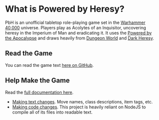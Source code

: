 # What is Powered by Heresy?
PbH is an unofficial tabletop role-playing game set in the [Warhammer 40,000](https://en.wikipedia.org/wiki/Warhammer_40,000) universe. Players play as Acolytes of an Inquisitor, uncovering heresy in the Imperium of Man and eradicating it. It uses the [Powered by the Apocalypse](https://en.wikipedia.org/wiki/Powered_by_the_Apocalypse) and draws heavily from [Dungeon World](http://dungeon-world.com) and [Dark Heresy](https://en.wikipedia.org/wiki/Dark_Heresy_(role-playing_game)).

## Read the Game
You can read the game text [here on GitHub](https://github.com/Vindexus/PoweredByHeresy/tree/master/game/github).

## Help Make the Game
Read the [full documentation here](https://vindexus.github.io/PoweredByHeresy/).

 - [Making text changes](https://vindexus.github.io/PoweredByHeresy/#making-small-changes). Move names, class descriptions, item tags, etc.
 - [Making code changes](https://vindexus.github.io/PoweredByHeresy/#making-code-changes). This project is heavily reliant on NodeJS to compile all of its files into readable text.
